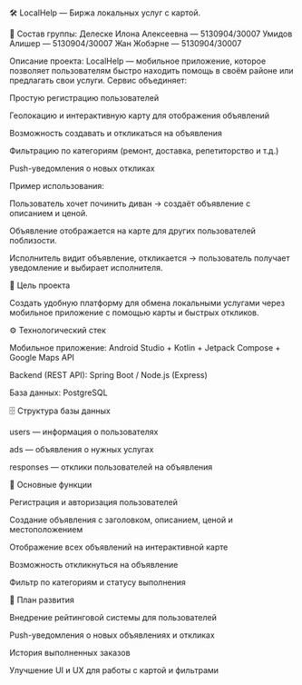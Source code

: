 🛠 LocalHelp — Биржа локальных услуг с картой.

👥 Состав группы:
Делеске Илона Алексеевна — 5130904/30007
Умидов Алишер — 5130904/30007
Жан Жобэрне — 5130904/30007


Описание проекта:
LocalHelp — мобильное приложение, которое позволяет пользователям быстро находить помощь в своём районе или предлагать свои услуги.
Сервис объединяет:

Простую регистрацию пользователей

Геолокацию и интерактивную карту для отображения объявлений

Возможность создавать и откликаться на объявления

Фильтрацию по категориям (ремонт, доставка, репетиторство и т.д.)

Push-уведомления о новых откликах

Пример использования:

Пользователь хочет починить диван → создаёт объявление с описанием и ценой.

Объявление отображается на карте для других пользователей поблизости.

Исполнитель видит объявление, откликается → пользователь получает уведомление и выбирает исполнителя.

🎯 Цель проекта

Создать удобную платформу для обмена локальными услугами через мобильное приложение с помощью карты и быстрых откликов.

⚙️ Технологический стек

Мобильное приложение: Android Studio + Kotlin + Jetpack Compose + Google Maps API

Backend (REST API): Spring Boot / Node.js (Express)

База данных: PostgreSQL

🗄 Структура базы данных

users — информация о пользователях

ads — объявления о нужных услугах

responses — отклики пользователей на объявления

🚀 Основные функции

Регистрация и авторизация пользователей

Создание объявления с заголовком, описанием, ценой и местоположением

Отображение всех объявлений на интерактивной карте

Возможность откликнуться на объявление

Фильтр по категориям и статусу выполнения

📝 План развития

Внедрение рейтинговой системы для пользователей

Push-уведомления о новых объявлениях и откликах

История выполненных заказов

Улучшение UI и UX для работы с картой и фильтрами